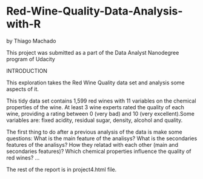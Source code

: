 # Red-Wine-Quality-Data-Analysis-with-R
by Thiago Machado

This project was submitted as a part of the Data Analyst Nanodegree program of Udacity

INTRODUCTION

This exploration takes the Red Wine Quality data set and analysis some aspects of it.

This tidy data set contains 1,599 red wines with 11 variables on the chemical properties of the wine. At least 3 wine experts rated the quality of each wine, providing a rating between 0 (very bad) and 10 (very excellent).Some variables are: fixed acidity, residual sugar, density, alcohol and quality.

The first thing to do after a previous analysis of the data is make some questions: What is the main feature of the analisys? What is the secondaries features of the analisys? How they relatad with each other (main and secondaries features)? Which chemical properties influence the quality of red wines?
...

The rest of the report is in project4.html file.
